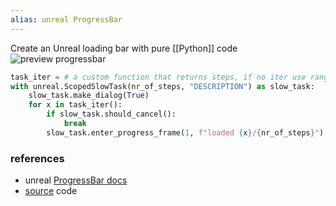 ```yaml
---
alias: unreal ProgressBar
---
```


Create an Unreal loading bar with pure [[Python]] code
![preview progressbar](https://img-blog.csdnimg.cn/20200229221939797.png)
```python
task_iter = # a custom function that returns steps, if no iter use range
with unreal.ScopedSlowTask(nr_of_steps, "DESCRIPTION") as slow_task:  
    slow_task.make_dialog(True)  
    for x in task_iter():  
        if slow_task.should_cancel():  
            break  
        slow_task.enter_progress_frame(1, f"loaded {x}/{nr_of_steps}")  
```

### references
- unreal [ProgressBar docs](https://docs.unrealengine.com/5.0/en-US/PythonAPI/class/ProgressBar.html) 
- [source](https://blog.csdn.net/Jingsongmaru/article/details/104583654) code